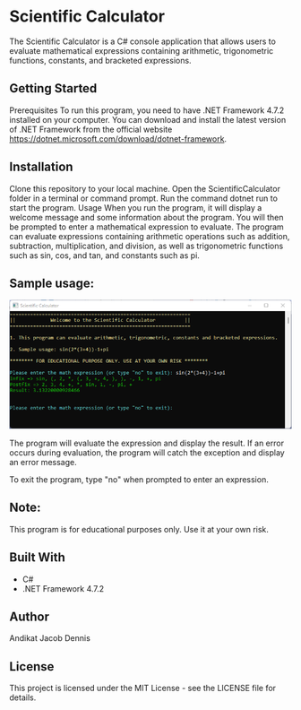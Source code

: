 # Scientific Calculator
The Scientific Calculator is a C# console application that allows users to evaluate mathematical expressions containing arithmetic, trigonometric functions, constants, and bracketed expressions.

## Getting Started
Prerequisites
To run this program, you need to have .NET Framework 4.7.2 installed on your computer. You can download and install the latest version of .NET Framework from the official website https://dotnet.microsoft.com/download/dotnet-framework.

## Installation
Clone this repository to your local machine.
Open the ScientificCalculator folder in a terminal or command prompt.
Run the command dotnet run to start the program.
Usage
When you run the program, it will display a welcome message and some information about the program. You will then be prompted to enter a mathematical expression to evaluate. The program can evaluate expressions containing arithmetic operations such as addition, subtraction, multiplication, and division, as well as trigonometric functions such as sin, cos, and tan, and constants such as pi.

## Sample usage:

<img src="Screenshot.png" />

The program will evaluate the expression and display the result. If an error occurs during evaluation, the program will catch the exception and display an error message.

To exit the program, type "no" when prompted to enter an expression.

## Note:
This program is for educational purposes only. Use it at your own risk.

## Built With
- C#
- .NET Framework 4.7.2

## Author
Andikat Jacob Dennis

## License
This project is licensed under the MIT License - see the LICENSE file for details.
